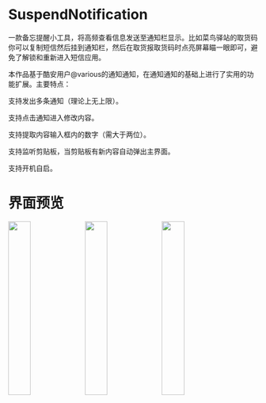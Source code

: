 # SuspendNotification

一款备忘提醒小工具，将高频查看信息发送至通知栏显示。比如菜鸟驿站的取货码你可以复制短信然后挂到通知栏，然后在取货报取货码时点亮屏幕瞄一眼即可，避免了解锁和重新进入短信应用。

本作品基于酷安用户@various的通知通知，在通知通知的基础上进行了实用的功能扩展。主要特点：

支持发出多条通知（理论上无上限）。

支持点击通知进入修改内容。

支持提取内容输入框内的数字（需大于两位）。

支持监听剪贴板，当剪贴板有新内容自动弹出主界面。

支持开机自启。

# 界面预览

<img src="https://github.com/xiaofei-dev/SuspendNotification/blob/master/snap/579352381817572992.jpg" width="30%" height="30%">  <img src="https://github.com/xiaofei-dev/SuspendNotification/blob/master/snap/624164373505450979.png" width="30%" height="30%">  <img src="https://github.com/xiaofei-dev/SuspendNotification/blob/master/snap/458944484956694613.png" width="30%" height="30%">

